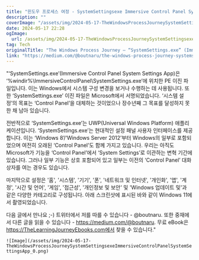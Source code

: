 ```yaml
---
title: "윈도우 프로세스 여정 - SystemSettingsexe Immersive Control Panel System Settings App"
description: ""
coverImage: "/assets/img/2024-05-17-TheWindowsProcessJourneySystemSettingsexeImmersiveControlPanelSystemSettingsApp_0.png"
date: 2024-05-17 22:28
ogImage: 
  url: /assets/img/2024-05-17-TheWindowsProcessJourneySystemSettingsexeImmersiveControlPanelSystemSettingsApp_0.png
tag: Tech
originalTitle: "The Windows Process Journey — “SystemSettings.exe” (Immersive Control Panel System Settings App)"
link: "https://medium.com/@boutnaru/the-windows-process-journey-systemsettings-exe-immersive-control-panel-system-settings-app-930969b84b40"
---
```



"‘SystemSettings.exe’(Immersive Control Panel System Settings App)은 ‘%windir%\ImmersiveControlPanel\SystemSettings.exe’에 위치한 PE 이진 파일입니다. 이는 Windows에서 시스템 구성 변경을 보거나 수행하는 데 사용됩니다. 또한 ‘SystemSettings.exe’ 이진 파일은 Microsoft에서 서명되었습니다. ‘시스템 설정’의 목표는 ‘Control Panel’을 대체하는 것이었으나 장수년째 그 목표를 달성하지 못한 채 남아 있습니다.

전반적으로 ‘SystemSettings.exe’는 UWP(Universal Windows Platform) 애플리케이션입니다. ‘SystemSettings.exe’는 현대적인 설정 패널 사용자 인터페이스를 제공합니다. 이는 ‘Windows 8’/‘Windows Server 2012’부터 Windows의 일부로 포함되었으며 여전히 오래된 ‘Control Panel’도 함께 가지고 있습니다. 우리는 아직도 Microsoft가 기능을 ‘Control Panel’에서 ‘System Settings’로 이관하는 변혁 기간에 있습니다. 그러나 일부 기능은 상호 포함되어 있고 일부는 이전의 ‘Control Panel’ 대화 상자를 여는 경우도 있습니다.

마지막으로 설정은 '홈', '시스템', '기기', '폰', '네트워크 및 인터넷', '개인화', '앱', '계정', '시간 및 언어', '게임', '접근성', '개인정보 및 보안' 및 'Windows 업데이트 및'과 같은 다양한 카테고리로 구성됩니다. 아래 스크린샷에 표시된 바와 같이 Windows 11에서 촬영되었습니다.

다음 글에서 만나요 ;-) 트위터에서 저를 따를 수 있습니다 - @boutnaru. 또한 중재에서 다른 글을 읽을 수 있습니다 - https://medium.com/@boutnaru. 무료 eBook은 https://TheLearningJourneyEbooks.com에서 찾을 수 있습니다."

<div class="content-ad"></div>

`![Image](/assets/img/2024-05-17-TheWindowsProcessJourneySystemSettingsexeImmersiveControlPanelSystemSettingsApp_0.png)`
